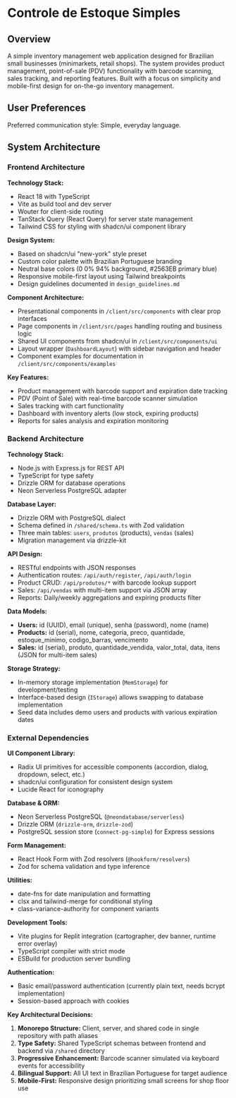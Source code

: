 # Controle de Estoque Simples

## Overview

A simple inventory management web application designed for Brazilian small businesses (minimarkets, retail shops). The system provides product management, point-of-sale (PDV) functionality with barcode scanning, sales tracking, and reporting features. Built with a focus on simplicity and mobile-first design for on-the-go inventory management.

## User Preferences

Preferred communication style: Simple, everyday language.

## System Architecture

### Frontend Architecture

**Technology Stack:**
- React 18 with TypeScript
- Vite as build tool and dev server
- Wouter for client-side routing
- TanStack Query (React Query) for server state management
- Tailwind CSS for styling with shadcn/ui component library

**Design System:**
- Based on shadcn/ui "new-york" style preset
- Custom color palette with Brazilian Portuguese branding
- Neutral base colors (0 0% 94% background, #2563EB primary blue)
- Responsive mobile-first layout using Tailwind breakpoints
- Design guidelines documented in `design_guidelines.md`

**Component Architecture:**
- Presentational components in `/client/src/components` with clear prop interfaces
- Page components in `/client/src/pages` handling routing and business logic
- Shared UI components from shadcn/ui in `/client/src/components/ui`
- Layout wrapper (`DashboardLayout`) with sidebar navigation and header
- Component examples for documentation in `/client/src/components/examples`

**Key Features:**
- Product management with barcode support and expiration date tracking
- PDV (Point of Sale) with real-time barcode scanner simulation
- Sales tracking with cart functionality
- Dashboard with inventory alerts (low stock, expiring products)
- Reports for sales analysis and expiration monitoring

### Backend Architecture

**Technology Stack:**
- Node.js with Express.js for REST API
- TypeScript for type safety
- Drizzle ORM for database operations
- Neon Serverless PostgreSQL adapter

**Database Layer:**
- Drizzle ORM with PostgreSQL dialect
- Schema defined in `/shared/schema.ts` with Zod validation
- Three main tables: `users`, `produtos` (products), `vendas` (sales)
- Migration management via drizzle-kit

**API Design:**
- RESTful endpoints with JSON responses
- Authentication routes: `/api/auth/register`, `/api/auth/login`
- Product CRUD: `/api/produtos/*` with barcode lookup support
- Sales: `/api/vendas` with multi-item support via JSON array
- Reports: Daily/weekly aggregations and expiring products filter

**Data Models:**
- **Users:** id (UUID), email (unique), senha (password), nome (name)
- **Products:** id (serial), nome, categoria, preco, quantidade, estoque_minimo, codigo_barras, vencimento
- **Sales:** id (serial), produto, quantidade_vendida, valor_total, data, itens (JSON for multi-item sales)

**Storage Strategy:**
- In-memory storage implementation (`MemStorage`) for development/testing
- Interface-based design (`IStorage`) allows swapping to database implementation
- Seed data includes demo users and products with various expiration dates

### External Dependencies

**UI Component Library:**
- Radix UI primitives for accessible components (accordion, dialog, dropdown, select, etc.)
- shadcn/ui configuration for consistent design system
- Lucide React for iconography

**Database & ORM:**
- Neon Serverless PostgreSQL (`@neondatabase/serverless`)
- Drizzle ORM (`drizzle-orm`, `drizzle-zod`)
- PostgreSQL session store (`connect-pg-simple`) for Express sessions

**Form Management:**
- React Hook Form with Zod resolvers (`@hookform/resolvers`)
- Zod for schema validation and type inference

**Utilities:**
- date-fns for date manipulation and formatting
- clsx and tailwind-merge for conditional styling
- class-variance-authority for component variants

**Development Tools:**
- Vite plugins for Replit integration (cartographer, dev banner, runtime error overlay)
- TypeScript compiler with strict mode
- ESBuild for production server bundling

**Authentication:**
- Basic email/password authentication (currently plain text, needs bcrypt implementation)
- Session-based approach with cookies

**Key Architectural Decisions:**

1. **Monorepo Structure:** Client, server, and shared code in single repository with path aliases
2. **Type Safety:** Shared TypeScript schemas between frontend and backend via `/shared` directory
3. **Progressive Enhancement:** Barcode scanner simulated via keyboard events for accessibility
4. **Bilingual Support:** All UI text in Brazilian Portuguese for target audience
5. **Mobile-First:** Responsive design prioritizing small screens for shop floor use